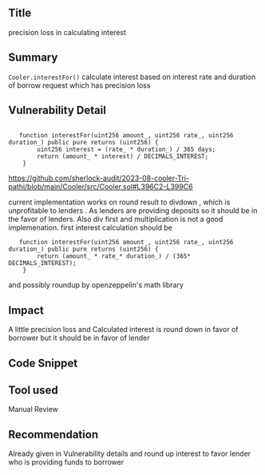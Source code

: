 ## Title
precision loss in calculating interest

## Summary
`Cooler.interestFor()` calculate interest based on interest rate and duration of borrow request which has precision loss
## Vulnerability Detail

```solidity

   function interestFor(uint256 amount_, uint256 rate_, uint256 duration_) public pure returns (uint256) {
        uint256 interest = (rate_ * duration_) / 365 days;
        return (amount_ * interest) / DECIMALS_INTEREST;
    }
```
https://github.com/sherlock-audit/2023-08-cooler-Tri-pathi/blob/main/Cooler/src/Cooler.sol#L396C2-L399C6

current implementation works on round result to divdown , which is unprofitable to lenders .
As lenders are providing deposits so it should be in the favor of lenders.
Also div first and multiplication is not a good implemenation.
first interest calculation should be

```solidity
   function interestFor(uint256 amount_, uint256 rate_, uint256 duration_) public pure returns (uint256) {
        return (amount_ * rate_* duration_) / (365* DECIMALS_INTEREST);
    }
```
and possibly roundup by openzeppelin's math library


## Impact
A little precision loss and Calculated interest is round down in favor of borrower but it should be in favor of lender
## Code Snippet

## Tool used

Manual Review

## Recommendation

Already given in Vulnerability details and round up interest to favor lender who is providing funds to borrower